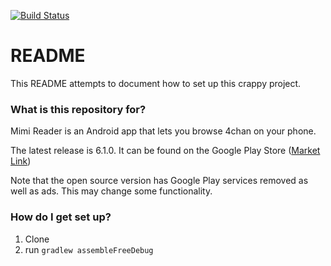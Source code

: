 [![Build Status](https://travis-ci.org/MimiReader/mimi-reader.svg?branch=master)](https://travis-ci.org/MimiReader/mimi-reader)

# README #

This README attempts to document how to set up this crappy project.

### What is this repository for? ###

Mimi Reader is an Android app that lets you browse 4chan on your phone.

The latest release is 6.1.0. It can be found on the Google Play Store ([Market Link](https://play.google.com/store/apps/details?id=com.emogoth.android.phone.mimi))

Note that the open source version has Google Play services removed as well as ads. This may change some functionality.

### How do I get set up? ###

1. Clone
1. run `gradlew assembleFreeDebug`
